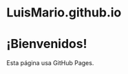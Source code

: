 # LuisMario.github.io
<!DOCTYPE html>
<html lang="es">
<head>
    <meta charset="UTF-8">
    <meta name="viewport" content="width=device-width, initial-scale=1.0">
    <title>Web</title> 
</head>
<body>
    <h1>¡Bienvenidos!</h1> 
    <p>Esta página usa GitHub Pages.</p> 
</body>
</html>
